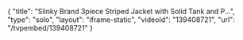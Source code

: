 {
    "title": "Slinky Brand 3piece Striped Jacket with Solid Tank and P...",
    "type": "solo",
    "layout": "iframe-static",
    "videoId": "139408721",
    "url": "\/tvpembed\/139408721"
}